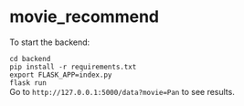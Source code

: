# movie_recommend
 
To start the backend:

`cd backend` <br>
`pip install -r requirements.txt` <br>
`export FLASK_APP=index.py` <br>
`flask run` <br>
Go to `http://127.0.0.1:5000/data?movie=Pan` to see results. <br>
